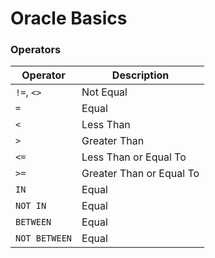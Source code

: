 # Oracle Basics


### Operators

| Operator | Description |
| --- | --- |
| `!=`, `<>` | Not Equal |
| `=` | Equal |
| `<` | Less Than |
| `>` | Greater Than |
| `<=` | Less Than or Equal To |
| `>=` | Greater Than or Equal To |
| `IN` | Equal |
| `NOT IN` | Equal |
| `BETWEEN` | Equal |
| `NOT BETWEEN` | Equal |

